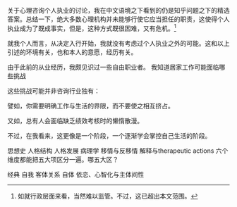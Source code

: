 关于心理咨询个人执业的讨论，我在中文语境之下看到的仍是知乎问题之下的精选答案。总结一下，绝大多数心理机构并未能够行使它应当担任的职责，这使得个人执业成为了既成事实，但是，这种方式既很困难，又有危机。[^1]

就我个人而言，从决定入行开始，我就没有考虑过个人执业之外的可能。这和以上引述的环境有关，也和本人的意愿，经历有关。

由于此前的从业经历，我颇见识过一些自由职业者。
我知道居家工作可能面临哪些挑战

这些挑战可能并非咨询行业独有：

譬如，你需要明确工作与生活的界限，而不要使之相互挤占。

又如，总有人会面临缺乏绩效考核时的懒惰散漫。

不过，在我看来，这更像是一个阶段，一个逐渐学会掌控自己生活的阶段。

[^1]: 如就行政层面来看，当然难以监管。不过，这已超出本文范围。





思想史
人格结构
人格发展
病理学
移情与反移情
解释与therapeutic actions
六个维度都能把五大项区分一遍。哪五大区？

经典
自我
客体关系
自体
依恋、心智化与主体间性
